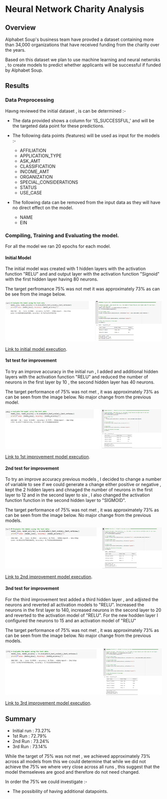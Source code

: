 # Neural Network Charity Analysis

## Overview

Alphabet Soup's business team have provded a dataset containing more than 34,000 organizations that have received funding from the charity over the years.

Based on this dataset we plan to use machine learning and neural netwroks , to create models to predict whether applicants will be successful if funded by Alphabet Soup.

## Results

### Data Preprocessing

Havng reviewed the initial dataset , is can be determined :- 

- The data provided shows a column for 'IS_SUCCESSFUL,' and will be the targeted data point for these predictions.
- The following data points (features) will be used as input for the models :- 
  - AFFILIATION
  - APPLICATION_TYPE
  - ASK_AMT
  - CLASSIFICATION
  - INCOME_AMT
  - ORGANIZATION
  - SPECIAL_CONSIDERATIONS
  - STATUS
  - USE_CASE

- The following data can be removed from the input data as they will have no direct effect on the model.
  - NAME
  - EIN

### Compiling, Training and Evaluating the model.

For all the model we ran 20 epochs for each model.

#### Initial Model

The initial model was created with 1 hidden layers with the activation function "RELU" and and output layer with the activation function "Signoid" with the first hidden layer having 80 neurons.

The target perfromance 75% was not met it was approximately 73% as can be see from the image below.

![Summary retiring](/Resources/Original_model.PNG)

[Link to initial model execution].

[Link to initial model execution]: https://github.com/JohnFortucci/Neural_Network_Charity_Analysis/blob/main/AlphabetSoupCharity_Optimization_original.h5 

#### 1st test for improvement

To try an improve accuracy in the initial run , I added and additional hidden layers with the activation function "RELU" and reduced the number of neurons in the first layer by 10 , the second hidden layer has 40 neurons.

The target performance of 75% was not met , it was approximately 73% as can be seen from the image below. No major change from the previous model.

![Summary retiring](/Resources/first_optimization.PNG)

[Link to 1st improvement model execution].

[Link to 1st improvement model execution]: https://github.com/JohnFortucci/Neural_Network_Charity_Analysis/blob/main/AlphabetSoupCharity_Optimization_opt_run_1.h5 

#### 2nd test for improvement

To try an improve accuracy previous models , I decided to change a number of variable to see if we could generate a change either positive or negative , kept the 2 hidden layers and chnaged the number of neurons in the first layer to 12 and in the second layer to six , I also changed the activation function function in the second hidden layer to "SIGMOID".

The target performance of 75% was not met , it was approximately 73% as can be seen from the image below. No major change from the previous models.

![Summary retiring](/Resources/second_optimization.PNG)

[Link to 2nd improvement model execution].

[Link to 2nd improvement model execution]: https://github.com/JohnFortucci/Neural_Network_Charity_Analysis/blob/main/AlphabetSoupCharity_Optimization_opt_run_2.h5 

#### 3nd test for improvement

For the third improvement test added a third hidden layer , and adjisted the neurons and reverted all activation models to "RELU". Increased the neurons in the first layer to 140, increased neurons in the second layer to 20 and reverted to the activation model of "RELU". For the new hodden layer I configured the neurons to 15 and an activation model of "RELU"

The target performance of 75% was not met , it was approximately 73% as can be seen from the image below. No major change from the previous models.

![Summary retiring](/Resources/third_optimization.PNG)

[Link to 3rd improvement model execution].

[Link to 3rd improvement model execution]: https://github.com/JohnFortucci/Neural_Network_Charity_Analysis/blob/main/AlphabetSoupCharity_Optimization_opt_run_3.h5

## Summary

- Initial run : 73.27%
- 1st Run     : 72.79%
- 2nd Run     : 73.24%
- 3rd Run     : 73.14%

While the target of 75% was not met , we achieved approximately 73% across all models from this we could determine that while we did not achieve the 75% we where very close across all runs , this suggest that the model themseleves are good and therefore do not need changed.

In order the 75% we could investigate :- 
- The possibility of having additional datapoints.

